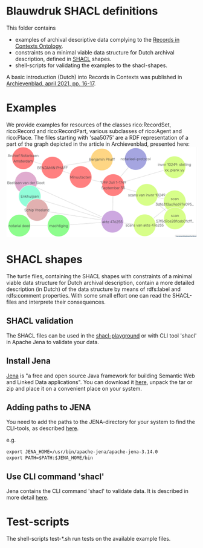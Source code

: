 # Blauwdruk SHACL definitions

This folder contains 
* examples of archival descriptive data complying to the [Records in Contexts Ontology](https://www.ica.org/standards/RiC/ontology).
* constraints on a minimal viable data structure for Dutch archival description, defined in [SHACL](https://www.w3.org/TR/shacl/) shapes.
* shell-scripts for validating the examples to the shacl-shapes.

A basic introduction (Dutch) into Records in Contexts was published in [Archievenblad, april 2021, pp. 16-17](Artikel-RiC-Archievenblad-april-2021.pdf).

# Examples
We provide examples for resources of the classes rico:RecordSet, rico:Record and rico:RecordPart, various subclasses of rico:Agent and rico:Place. The files starting with 'saa5075' are a RDF representation of a part of the graph depicted in the article in Archievenblad, presented here:
![Example graph depicted](geerlings-zandhuis-ab202104-afb1.png)

# SHACL shapes
The turtle files, containing the SHACL shapes with constraints of a minimal viable data structure for Dutch archival description, contain a more detailed description (in Dutch) of the data structure by means of rdfs:label and rdfs:comment properties. With some small effort one can read the SHACL-files and interprete their consequences.

## SHACL validation
The SHACL files can be used in the [shacl-playground](https://shacl.org/playground/) or with CLI tool 'shacl' in Apache Jena to validate your data.

## Install Jena
[Jena](https://jena.apache.org/) is "a free and open source Java framework for building Semantic Web and Linked Data applications". You can download it [here](https://jena.apache.org/download/), unpack the tar or zip and place it on a convenient place on your system.

## Adding paths to JENA
You need to add the paths to the JENA-directory for your system to find the CLI-tools, as described [here](https://jena.apache.org/documentation/tools/).

e.g.
```
export JENA_HOME=/usr/bin/apache-jena/apache-jena-3.14.0
export PATH=$PATH:$JENA_HOME/bin
```

## Use CLI command 'shacl'
Jena contains the CLI command 'shacl' to validate data. It is described in more detail [here](https://jena.apache.org/documentation/shacl/).

# Test-scripts
The shell-scripts test-*.sh run tests on the available example files.
